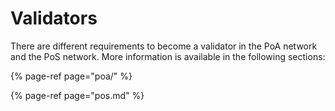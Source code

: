# Validators

There are different requirements to become a validator in the PoA network and the PoS network. More information is available in the following sections:

{% page-ref page="poa/" %}

{% page-ref page="pos.md" %}





